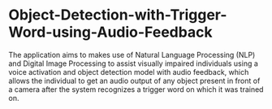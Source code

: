 # Object-Detection-with-Trigger-Word-using-Audio-Feedback
The application aims to makes use of Natural Language Processing (NLP) and Digital Image Processing to assist visually impaired individuals using a voice activation and object detection model with audio feedback, which allows the individual to get an audio output of any object present in front of a camera after the system recognizes a trigger word on which it was trained on.
